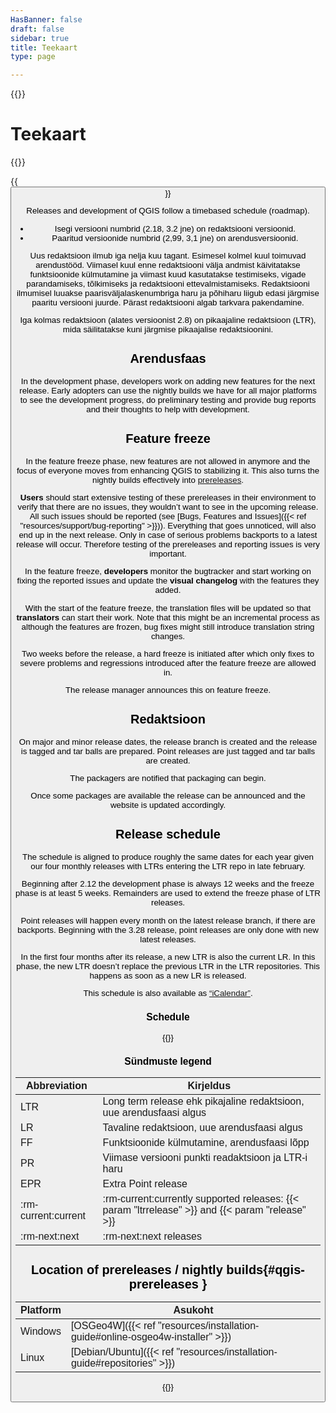 ```yaml
---
HasBanner: false
draft: false
sidebar: true
title: Teekaart
type: page

---
```

{{<content-start >}}
# Teekaart
{{<roadmap >}}

{{<button class="is-primary1 is-rounded" link="https://qgis.org/schedule.ics" text="Subscribe to the roadmap iCalendar" >}}

Releases and development of QGIS follow a timebased schedule (roadmap).
- Isegi versiooni numbrid (2.18, 3.2 jne) on redaktsiooni versioonid.
- Paaritud versioonide numbrid (2,99, 3,1 jne) on arendusversioonid.

Uus redaktsioon ilmub iga nelja kuu tagant. Esimesel kolmel kuul toimuvad arendustööd. Viimasel kuul enne redaktsiooni välja andmist käivitatakse funktsioonide külmutamine ja viimast kuud kasutatakse testimiseks, vigade parandamiseks, tõlkimiseks ja redaktsiooni ettevalmistamiseks. Redaktsiooni ilmumisel luuakse paarisväljalaskenumbriga haru ja põhiharu liigub edasi järgmise paaritu versiooni juurde. Pärast redaktsiooni algab tarkvara pakendamine.

Iga kolmas redaktsioon (alates versioonist 2.8) on pikaajaline redaktsioon (LTR), mida säilitatakse kuni järgmise pikaajalise redaktsioonini.
## Arendusfaas
In the development phase, developers work on adding new features for the next release. Early adopters can use the nightly builds we have for all major platforms to see the development progress, do preliminary testing and provide bug reports and their thoughts to help with development.
## Feature freeze
In the feature freeze phase, new features are not allowed in anymore and the focus of everyone moves from enhancing QGIS to stabilizing it. This also turns the nightly builds effectively into [prereleases](#qgis-prereleases).

**Users** should start extensive testing of these prereleases in their environment to verify that there are no issues, they wouldn’t want to see in the upcoming release. All such issues should be reported (see [Bugs, Features and Issues]({{< ref "resources/support/bug-reporting" >}})). Everything that goes unnoticed, will also end up in the next release. Only in case of serious problems backports to a latest release will occur. Therefore testing of the prereleases and reporting issues is very important.

In the feature freeze, **developers** monitor the bugtracker and start working on fixing the reported issues and update the **visual changelog** with the features they added.

With the start of the feature freeze, the translation files will be updated so that **translators** can start their work. Note that this might be an incremental process as although the features are frozen, bug fixes might still introduce translation string changes.

Two weeks before the release, a hard freeze is initiated after which only fixes to severe problems and regressions introduced after the feature freeze are allowed in.

The release manager announces this on feature freeze.
## Redaktsioon
On major and minor release dates, the release branch is created and the release is tagged and tar balls are prepared. Point releases are just tagged and tar balls are created.

The packagers are notified that packaging can begin.

Once some packages are available the release can be announced and the website is updated accordingly.
## Release schedule
The schedule is aligned to produce roughly the same dates for each year given our four monthly releases with LTRs entering the LTR repo in late february.

Beginning after 2.12 the development phase is always 12 weeks and the freeze phase is at least 5 weeks. Remainders are used to extend the freeze phase of LTR releases.

Point releases will happen every month on the latest release branch, if there are backports. Beginning with the 3.28 release, point releases are only done with new latest releases.

In the first four months after its release, a new LTR is also the current LR. In this phase, the new LTR doesn’t replace the previous LTR in the LTR repositories. This happens as soon as a new LR is released.

This schedule is also available as [“iCalendar”](https://qgis.org/schedule.ics).
### Schedule
{{<csv-table file="csv/schedule.csv" >}}
### Sündmuste legend
| Abbreviation | Kirjeldus |
| --- | --- |
| LTR | Long term release ehk pikajaline redaktsioon, uue arendusfaasi algus |
| LR | Tavaline redaktsioon, uue arendusfaasi algus |
| FF | Funktsioonide külmutamine, arendusfaasi lõpp |
| PR | Viimase versiooni punkti readaktsioon ja LTR-i haru |
| EPR | Extra Point release |
| :rm-current:current | :rm-current:currently supported releases: {{< param "ltrrelease" >}} and {{< param "release" >}} |
| :rm-next:next | :rm-next:next releases |

## Location of prereleases / nightly builds{#qgis-prereleases }
| Platform | Asukoht |
| --- | --- |
| Windows | [OSGeo4W]({{< ref "resources/installation-guide#online-osgeo4w-installer" >}}) |
| Linux | [Debian/Ubuntu]({{< ref "resources/installation-guide#repositories" >}}) |

{{<content-end >}}
